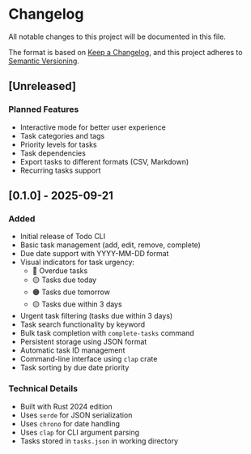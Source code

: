 # Changelog

All notable changes to this project will be documented in this file.

The format is based on [Keep a Changelog](https://keepachangelog.com/en/1.0.0/),
and this project adheres to [Semantic Versioning](https://semver.org/spec/v2.0.0.html).

## [Unreleased]

### Planned Features

- Interactive mode for better user experience
- Task categories and tags
- Priority levels for tasks
- Task dependencies
- Export tasks to different formats (CSV, Markdown)
- Recurring tasks support

## [0.1.0] - 2025-09-21

### Added

- Initial release of Todo CLI
- Basic task management (add, edit, remove, complete)
- Due date support with YYYY-MM-DD format
- Visual indicators for task urgency:
  - 🔴 Overdue tasks
  - 🟡 Tasks due today
  - 🟠 Tasks due tomorrow
  - 🟡 Tasks due within 3 days
- Urgent task filtering (tasks due within 3 days)
- Task search functionality by keyword
- Bulk task completion with `complete-tasks` command
- Persistent storage using JSON format
- Automatic task ID management
- Command-line interface using `clap` crate
- Task sorting by due date priority

### Technical Details

- Built with Rust 2024 edition
- Uses `serde` for JSON serialization
- Uses `chrono` for date handling
- Uses `clap` for CLI argument parsing
- Tasks stored in `tasks.json` in working directory

